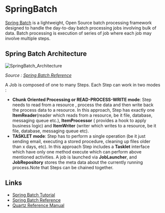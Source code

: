 # SpringBatch

[Spring Batch](http://docs.spring.io/spring-batch/reference/html/spring-batch-intro.html) is a lightweight, Open Source batch processing framework designed to handle the day-to-day batch processing jobs involving bulk of data. Batch processing is execution of series of job where each job may involve multiple steps.

## Spring Batch Architecture
![SpringBatch_Architecture](http://www.wailian.work/images/2018/01/23/SpringBatch_Architecture.png)

_Source : [Spring Batch Reference](http://docs.spring.io/spring-batch/reference/html/domain.html)_

A Job is composed of one to many Steps. Each Step can work in two modes :

- **Chunk Oriented Processing or READ-PROCESS-WRITE mode**: Step needs to read from a resource , process the data and then write back the process data to a resource. In this approach, Step has exactly one **ItemReader**(reader which reads from a resource, be it file, database, messaging queue etc.), **ItemProcessor** ( provides a hook to apply business logic) and **ItemWriter** (writer which writes to a resource, be it file, database, messaging queue etc).
- **TASKLET mode**: Step has to perform a single operation (be it just sending email, executing a stored procedure, cleaning up files older than x days, etc). In this approach Step includes a **Tasklet** interface which have only one method execute which can perform above mentioned activities.
A job is launched via **JobLauncher**, and **JobRepository** stores the meta data about the currently running process.Note that Steps can be chained together.

## Links
- [Spring Batch Tutorial](http://websystique.com/spring-batch-tutorial/)
- [Spring Batch Reference](http://docs.spring.io/spring-batch/reference/html/)
- [Quartz Reference Manual](http://quartz-scheduler.org/documentation)
